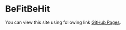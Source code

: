 # BeFitBeHit
You can view this site using following link [GitHub Pages](https://pages.github.com/).
